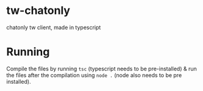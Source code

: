 # tw-chatonly
chatonly tw client, made in typescript

# Running
Compile the files by running `tsc` (typescript needs to be pre-installed) & run the files after the compilation using `node .` (node also needs to be pre installed).
